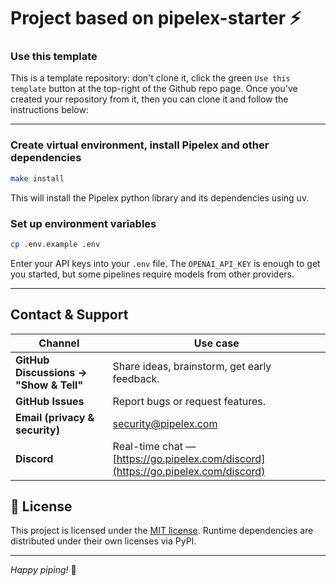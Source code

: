 # Project based on pipelex-starter ⚡️

### Use this template

This is a template repository: don't clone it, click the green `Use this template` button at the top-right of the Github repo page.
Once you've created your repository from it, then you can clone it and follow the instructions below:

---

### Create virtual environment, install Pipelex and other dependencies

```bash
make install
```

This will install the Pipelex python library and its dependencies using uv.

### Set up environment variables

```bash
cp .env.example .env
```

Enter your API keys into your `.env` file. The `OPENAI_API_KEY` is enough to get you started, but some pipelines require models from other providers.

---

## Contact & Support

| Channel                                | Use case                                                                  |
| -------------------------------------- | ------------------------------------------------------------------------- |
| **GitHub Discussions → "Show & Tell"** | Share ideas, brainstorm, get early feedback.                              |
| **GitHub Issues**                      | Report bugs or request features.                                          |
| **Email (privacy & security)**         | [security@pipelex.com](mailto:security@pipelex.com)                       |
| **Discord**                            | Real-time chat — [https://go.pipelex.com/discord](https://go.pipelex.com/discord) |


## 📝 License

This project is licensed under the [MIT license](LICENSE). Runtime dependencies are distributed under their own licenses via PyPI.

---

*Happy piping!* 🚀
